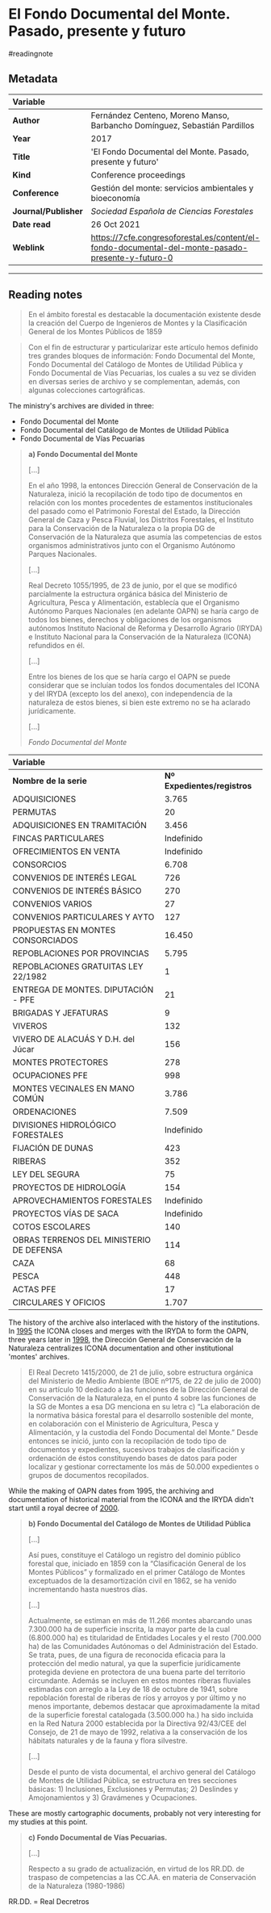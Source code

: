 # El Fondo Documental del Monte. Pasado, presente y futuro
#readingnote


## Metadata

|   Variable     |  |
|:--------------|:-----------|
| **Author**			| Fernández Centeno, Moreno Manso, Barbancho Domínguez, Sebastián Pardillos     |
| **Year**				| 	2017		 |
| **Title**				| 	'El Fondo Documental del Monte. Pasado, presente y futuro'		 |
| **Kind**				| Conference proceedings	 |
| **Conference**				| 	Gestión del monte: servicios ambientales y bioeconomía		 |
| **Journal/Publisher**				| 	*Sociedad Española de Ciencias Forestales*		 |
| **Date read**				| 	26 Oct 2021	 |
| **Weblink**				| 		https://7cfe.congresoforestal.es/content/el-fondo-documental-del-monte-pasado-presente-y-futuro-0	 |


---

## Reading notes


> En el ámbito forestal es destacable la documentación existente desde la creación del Cuerpo de Ingenieros de Montes y la Clasificación General de los Montes Públicos de 1859



> Con el fin de estructurar y particularizar este artículo hemos definido tres grandes bloques de información: Fondo Documental del Monte, Fondo Documental del Catálogo de Montes de Utilidad Pública y Fondo Documental de Vías Pecuarias, los cuales a su vez se dividen en diversas series de archivo y se complementan, además, con algunas colecciones cartográficas.


The ministry's archives are divided in three:  
- Fondo Documental del Monte  
- Fondo Documental del Catálogo de Montes de Utilidad Pública  
- Fondo Documental de Vías Pecuarias

> **a) Fondo Documental del Monte**
>
> [...]
>
> En el año 1998, la entonces Dirección General de Conservación de la Naturaleza, inició la recopilación de todo tipo de documentos en relación con los montes procedentes de estamentos institucionales del pasado como el Patrimonio Forestal del Estado, la Dirección General de Caza y Pesca Fluvial, los Distritos Forestales, el Instituto para la Conservación de la Naturaleza o la propia DG de Conservación de la Naturaleza que asumía las competencias de estos organismos administrativos junto con el Organismo Autónomo Parques Nacionales.
>
> [...]
>
> Real Decreto 1055/1995, de 23 de junio, por el que se modificó parcialmente la estructura orgánica básica del Ministerio de Agricultura, Pesca y Alimentación, establecía que el Organismo Autónomo Parques Nacionales (en adelante OAPN) se haría cargo de todos los bienes, derechos y obligaciones de los organismos autónomos Instituto Nacional de Reforma y Desarrollo Agrario (IRYDA) e Instituto Nacional para la Conservación de la Naturaleza (ICONA) refundidos en él.
>
> [...]
>
> Entre los bienes de los que se haría cargo el OAPN se puede considerar que se incluían todos los fondos documentales del ICONA y del IRYDA (excepto los del anexo), con independencia de la naturaleza de estos bienes, si bien este extremo no se ha aclarado jurídicamente.
>
> [...]
>
>*Fondo Documental del Monte*
>
|   Variable     |  |
|:--------------|:-----------|
| **Nombre de la serie**			| **Nº Expedientes/registros**    |
| ADQUISICIONES			| 3.765    |
| PERMUTAS				| 	 20		 |
| ADQUISICIONES EN TRAMITACIÓN				| 	3.456		 |
| FINCAS PARTICULARES				| Indefinido |
| OFRECIMIENTOS EN VENTA				| Indefinido |
| CONSORCIOS				| 6.708 |
| CONVENIOS DE INTERÉS LEGAL				|  726 |
| CONVENIOS DE INTERÉS BÁSICO				|  270 |
| CONVENIOS VARIOS				|  27 |
| CONVENIOS PARTICULARES Y AYTO				|  127 |
| PROPUESTAS EN MONTES CONSORCIADOS				|  16.450 |
| REPOBLACIONES POR PROVINCIAS				|  5.795 |
| REPOBLACIONES GRATUITAS LEY 22/1982				|  1 |
| ENTREGA DE MONTES. DIPUTACIÓN - PFE				|  21 |
| BRIGADAS Y JEFATURAS				|  9 |
| VIVEROS				| 132 |
| VIVERO DE ALACUÁS Y D.H. del Júcar				| 156 |
| MONTES PROTECTORES				|  278 |
| OCUPACIONES PFE				|  998 |
| MONTES VECINALES EN MANO COMÚN				|  3.786 |
| ORDENACIONES				|  7.509 |
| DIVISIONES HIDROLÓGICO FORESTALES				| Indefinido |
| FIJACIÓN DE DUNAS				| 423 |
| RIBERAS				| 352 |
| LEY DEL SEGURA				| 75 |
| PROYECTOS DE HIDROLOGÍA				| 154 |
| APROVECHAMIENTOS FORESTALES				| Indefinido |
| PROYECTOS VÍAS DE SACA				| Indefinido  |
| COTOS ESCOLARES				| 140 |
| OBRAS TERRENOS DEL MINISTERIO DE DEFENSA				|  114 |
| CAZA				|  68 |
| PESCA				|  448 |
| ACTAS PFE				|  17 |
| CIRCULARES Y OFICIOS				|  1.707 |
>         

 The history of the archive also interlaced with the history of the institutions. In [1995](·%20%20biodiv--a%20rough%20list%20of%20events.md#1995%20closing%20of%20ICONA) the ICONA closes and merges with the IRYDA to form the OAPN, three years later in [1998](·%20%20biodiv--a%20rough%20list%20of%20events.md#1998%20centralization%20of%20ICONA%20documentation), the Dirección General de Conservación de la Naturaleza centralizes ICONA documentation and other institutional 'montes' archives.
 
> El Real Decreto 1415/2000, de 21 de julio, sobre estructura orgánica del Ministerio de Medio Ambiente (BOE nº175, de 22 de julio de 2000) en su artículo 10 dedicado a las funciones de la Dirección General de Conservación de la Naturaleza, en el punto 4 sobre las funciones de la SG de Montes a esa DG menciona en su letra c) “La elaboración de la normativa básica forestal para el desarrollo sostenible del monte, en colaboración con el Ministerio de Agricultura, Pesca y Alimentación, y la custodia del Fondo Documental del Monte.” Desde entonces se inició, junto con la recopilación de todo tipo de documentos y expedientes, sucesivos trabajos de clasificación y ordenación de éstos constituyendo bases de datos para poder localizar y gestionar correctamente los más de 50.000 expedientes o grupos de documentos recopilados.



While the making of OAPN dates from 1995, the archiving and documentation of historical material from the ICONA and the IRYDA didn't start until a royal decree of [2000](·%20%20biodiv--a%20rough%20list%20of%20events.md#2000%20more%20compilation%20of%20ICONA%20documentation). 

> **b) Fondo Documental del Catálogo de Montes de Utilidad Pública**
>
> [...]
>
> Así pues, constituye el Catálogo un registro del dominio público forestal que, iniciado en 1859 con la “Clasificación General de los Montes Públicos” y formalizado en el primer Catálogo de Montes exceptuados de la desamortización civil en 1862, se ha venido incrementando hasta nuestros días.
>
> [...]
>
> Actualmente, se estiman en más de 11.266 montes abarcando unas 7.300.000 ha de superficie inscrita, la mayor parte de la cual (6.800.000 ha) es titularidad de Entidades Locales y el resto (700.000 ha) de las Comunidades Autónomas o del Administración del Estado. Se trata, pues, de una figura de reconocida eficacia para la protección del medio natural, ya que la superficie jurídicamente protegida deviene en protectora de una buena parte del territorio circundante. Además se incluyen en estos montes riberas fluviales estimadas con arreglo a la Ley de 18 de octubre de 1941, sobre repoblación forestal de riberas de ríos y arroyos y por último y no menos importante, debemos destacar que aproximadamente la mitad de la superficie forestal catalogada (3.500.000 ha.) ha sido incluida en la Red Natura 2000 establecida por la Directiva 92/43/CEE del Consejo, de 21 de mayo de 1992, relativa a la conservación de los hábitats naturales y de la fauna y flora silvestre.
>
> [...]
>
> Desde el punto de vista documental, el archivo general del Catálogo de Montes de Utilidad Pública, se estructura en tres secciones básicas: 1) Inclusiones, Exclusiones y Permutas; 2) Deslindes y Amojonamientos y 3) Gravámenes y Ocupaciones.

 These are mostly cartographic documents, probably not very interesting for my studies at this point.

> **c) Fondo Documental de Vías Pecuarias.**
>
> [...]
>
> Respecto a su grado de actualización, en virtud de los RR.DD. de traspaso de competencias a las CC.AA. en materia de Conservación de la Naturaleza (1980-1986)

RR.DD. = Real Decretros
